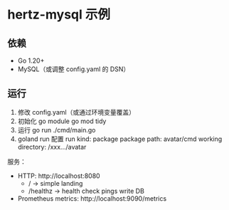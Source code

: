 # hertz-mysql 示例

## 依赖
- Go 1.20+
- MySQL（或调整 config.yaml 的 DSN）

## 运行
1. 修改 config.yaml（或通过环境变量覆盖）
2. 初始化 go module
   go mod tidy
3. 运行
   go run ./cmd/main.go
4. goland run 配置
   run kind: package
   package path: avatar/cmd
   working directory: /xxx.../avatar

服务：
- HTTP: http://localhost:8080
  - / -> simple landing
  - /healthz -> health check pings write DB
- Prometheus metrics: http://localhost:9090/metrics

